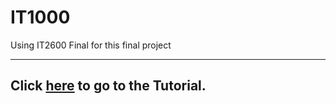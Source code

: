 # IT1000
Using IT2600 Final for this final project

---
Click [here](https://github.com/byu26/IT1000/blob/master/gittutorial.md) to go to the Tutorial.
---
